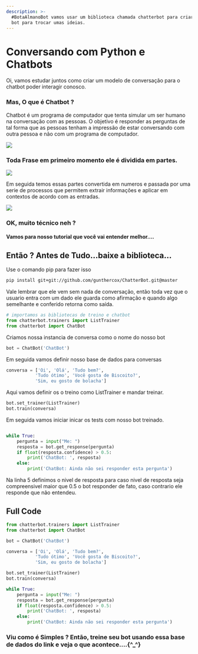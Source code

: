 ```yaml
---
description: >-
  #BotaAlmanoBot vamos usar um biblioteca chamada chatterbot para criarmos um
  bot para trocar umas ideias.
---
```


# Conversando com Python e Chatbots

Oi, vamos estudar juntos como criar um modelo de conversação para o chatbot poder interagir conosco.

### Mas, O que é Chatbot ? 

Chatbot é um programa de computador que tenta simular um ser humano na conversação com as pessoas. O objetivo é responder as perguntas de tal forma que as pessoas tenham a impressão de estar conversando com outra pessoa e não com um programa de computador.

![](https://miro.medium.com/max/480/1*NLbr0TzqDz98QhMUYyX41A.gif)

### Toda Frase em primeiro momento ele é dividida em partes. 

![](https://miro.medium.com/max/500/1*G7T4sFO-1ByMepsa5OilsQ.gif)

Em seguida temos essas partes convertida em numeros e passada por uma serie de processos que permitem extrair informações e aplicar em contextos de acordo com as entradas.

![](https://miro.medium.com/max/500/1*d_POV7c8fzHbKuTgJzCxtA.gif)

### OK, muito técnico neh ? 

#### Vamos para nosso tutorial que você vai entender melhor....

## Então ? Antes de Tudo...baixe a biblioteca...

Use o comando pip para fazer isso

```bash
pip install git+git://github.com/gunthercox/ChatterBot.git@master
```

Vale lembrar que ele vem sem nada de conversação, então toda vez que o usuario entra com um dado ele guarda como afirmação e quando algo semelhante e conferido retorna como saída.

```python
# importamos as bibliotecas de treino e chatbot
from chatterbot.trainers import ListTrainer
from chatterbot import ChatBot
```

Criamos nossa instancia de conversa como o nome do nosso bot

```python
bot = ChatBot('ChatBot')
```

Em seguida vamos definir nosso base de dados para conversas

```python
conversa = ['Oi', 'Olá', 'Tudo bem?',
           'Tudo ótimo', 'Você gosta de Biscoito?', 
           'Sim, eu gosto de bolacha']
```

Aqui vamos definir os o treino como ListTrainer e mandar treinar.

```python
bot.set_trainer(ListTrainer)
bot.train(conversa)
```

Em seguida vamos iniciar inicar os tests com nosso bot treinado.

```python

while True:
    pergunta = input("Me: ")
    resposta = bot.get_response(pergunta)
    if float(resposta.confidence) > 0.5:
        print('ChatBot: ', resposta)
    else:
        print('ChatBot: Ainda não sei responder esta pergunta')
```

Na linha  5 definimos o nivel de resposta para caso nivel de resposta seja compreensivel maior que 0.5 o bot responder de fato, caso contrario ele responde que não entendeu.

## Full Code

```python
from chatterbot.trainers import ListTrainer
from chatterbot import ChatBot

bot = ChatBot('ChatBot')

conversa = ['Oi', 'Olá', 'Tudo bem?',
           'Tudo ótimo', 'Você gosta de Biscoito?', 
           'Sim, eu gosto de bolacha']

bot.set_trainer(ListTrainer)
bot.train(conversa)

while True:
    pergunta = input("Me: ")
    resposta = bot.get_response(pergunta)
    if float(resposta.confidence) > 0.5:
        print('ChatBot: ', resposta)
    else:
        print('ChatBot: Ainda não sei responder esta pergunta')
```

### Viu como é Simples ? Então, treine seu bot usando essa base de dados do link e veja o que acontece....{^\_^}




